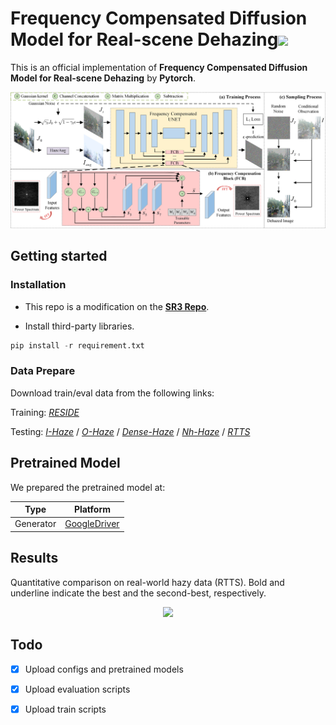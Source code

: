 
<h1 align="left">Frequency Compensated Diffusion Model for Real-scene Dehazing<a href="https://arxiv.org/abs/2308.10510"><img src="https://img.shields.io/badge/arXiv-Paper-<COLOR>.svg" ></a> </h1> 


This is an official implementation of **Frequency Compensated Diffusion Model for Real-scene Dehazing** by **Pytorch**.





<img src="misc/framework-v3.jpg" alt="show" style="zoom:90%;" />
<!-- (a) The training process of the proposed dehazing diffusion model. At step $t$, the network takes an augmented hazy image $I_{aug}$ and a noisy image $J_t$ as inputs. The network architecture adopts special skip connections, i.e., the Frequency Compensation Block (FCB), for better $\epsilon$-prediction. (b) The detailed block design of FCB. The input signals of FCB are enhanced at the mid-to-high frequency band so that the output spectrum has abundant higher frequency modes. (c) The sampling process of the proposed dehazing diffusion model. -->

<!-- -  <img src="./misc/train_prove_v3.jpg" alt="show" style="zoom:90%;" /> 
Power spectrum analysis on $\epsilon$-prediction results of DDPMs at varying $t$.
(a) The power spectra of DDPM and DDPM+FCB.
(b) The PSD analysis of DDPM and DDPM+FCB.
(c) The KL distance between the spectrum of the predicted $\epsilon$ in (b) and that of the groundtruth. The smaller distance, the closer to groundtruth.
 -->
 
## Getting started
### Installation
* This repo is a modification on the [**SR3 Repo**](https://github.com/Janspiry/Image-Super-Resolution-via-Iterative-Refinement ).

* Install third-party libraries.

```python
pip install -r requirement.txt 
```

### Data Prepare

Download train/eval data from the following links:

Training: [*RESIDE*](https://sites.google.com/view/reside-dehaze-datasets/reside-v0)

Testing:
[*I-Haze*](https://data.vision.ee.ethz.ch/cvl/ntire18//i-haze/#:~:text=To%20overcome%20this%20issue%20we%20introduce%20I-HAZE%2C%20a,real%20haze%20produced%20by%20a%20professional%20haze%20machine.) / 
[*O-Haze*](https://data.vision.ee.ethz.ch/cvl/ntire18/o-haze/) /
[*Dense-Haze*](https://arxiv.org/abs/1904.02904#:~:text=To%20address%20this%20limitation%2C%20we%20introduce%20Dense-Haze%20-,introducing%20real%20haze%2C%20generated%20by%20professional%20haze%20machines.) /
[*Nh-Haze*](https://data.vision.ee.ethz.ch/cvl/ntire20/nh-haze/) /
[*RTTS*](https://sites.google.com/view/reside-dehaze-datasets/reside-standard?authuser=0) 

<!-- 
### Already
```Already
# username pwd
intern@43.82.40.49  intern123

# start docker
docker exec -it yzq_cas bash

# code
cd /workspace/dehazing_yzq/

# pull from gitlab
git pull origin master

# vim config
vim config/framework_da.json

# train
python train.py 

# infer 
python infer.py
``` -->

## Pretrained Model

We prepared the pretrained model at:

| Type                                                        | Platform                                        |
| ----------------------------------------------------------- | ------------------------------------------------------------ |
| Generator                                                 | [GoogleDriver](https://drive.google.com/file/d/1KYQNJFjvrfAhTLi_V1Z5NZWcyK4CuLSM/view?usp=share_link) |

<!-- ```python
# Download the pretrain model and edit ./config/framework_da.json about "resume_state":
"resume_state": '/data/diffussion/tmp/framework_da_230221_121802'
``` -->


<!-- 
### About run 

```python
# train
python train.py -c [config file] 

# Parameter integration
python avg_params.py

# infer
python infer.py -c [config file] -i 

# eval
bash indicator/eval.sh
```

### Param config
```python
# HazeAug config: 
vim  config/framework_da.json
change  "HazeAug": true/false,

# FCB config:
vim  config/framework_da.json
change  "FCB": true/false,
```

### Storage Path

You can change the weight file and output image storage location under the file core/logger.py

```python
    if args.infer:
        experiments_root = os.path.join(
            '/data/diffusion_data/infer', '{}_{}'.format(opt['name'], get_timestamp()))
    else:
        experiments_root = os.path.join(
            '/data/diffusion_data/experiments', '{}_{}'.format(opt['name'], get_timestamp()))
    opt['path']['experiments_root'] = experiments_root
``` -->

## Results
Quantitative comparison on real-world hazy data (RTTS). Bold and underline indicate the best and the second-best, respectively.
<p align="center">
  <img src="misc/RTTS.jpg" width="600">
</p>

## Todo


- [x] Upload configs and pretrained models

- [x] Upload evaluation scripts

- [x] Upload train scripts

